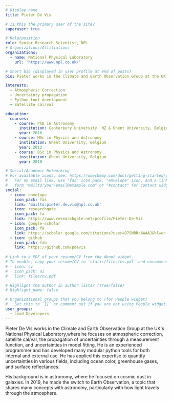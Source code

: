 ```yaml
---
# Display name
title: Pieter De Vis

# Is this the primary user of the site?
superuser: true

# Role/position
role: Senior Research Scientist, NPL
# Organizations/Affiliations
organizations:
  - name: National Physical Laboratory
    url: 'https://www.npl.co.uk/'

# Short bio (displayed in user profile at end of posts)
bio: Pieter works in the Climate and Earth Observation Group at the UK's National Physical Laboratory. His expertise lies in atmospheric correction, the propagation of uncertainties through a measurement function, and uncertainties in model fitting.

interests:
  - Atmospheric Correction
  - Uncertainty propagation
  - Python tool development
  - Satellite cal/val

education:
  courses:
    - course: PhD in Astronomy
      institution: Canterbury University, NZ & Ghent University, Belgium
      year: 2016
    - course: MSc in Physics and Astronomy
      institution: Ghent University, Belgium
      year: 2012
    - course: BSc in Physics and Astronomy
      institution: Ghent University, Belgium
      year: 2010

# Social/Academic Networking
# For available icons, see: https://wowchemy.com/docs/getting-started/page-builder/#icons
#   For an email link, use "fas" icon pack, "envelope" icon, and a link in the
#   form "mailto:your-email@example.com" or "#contact" for contact widget.
social:
  - icon: envelope
    icon_pack: fas
    link: 'mailto:pieter.de.vis@npl.co.uk'
  - icon: researchgate
    icon_pack: fa
    link: https://www.researchgate.net/profile/Pieter-De-Vis
  - icon: google-scholar
    icon_pack: fa
    link: https://scholar.google.com/citations?user=O7SNRRcAAAAJ&hl=en
  - icon: github
    icon_pack: fab
    link: https://github.com/pdevis
    
# Link to a PDF of your resume/CV from the About widget.
# To enable, copy your resume/CV to `static/files/cv.pdf` and uncomment the lines below.
# - icon: cv
#   icon_pack: ai
#   link: files/cv.pdf

# Highlight the author in author lists? (true/false)
# highlight_name: false

# Organizational groups that you belong to (for People widget)
#   Set this to `[]` or comment out if you are not using People widget.
user_groups:
  - Lead Developers
---
```


Pieter De Vis works in the Climate and Earth Observation Group at the UK's National Physical Laboratory,where he focuses on atmospheric correction, satellite cal/val, the propagation of uncertainties through a measurement function, and uncertainties in model fitting. He is an experienced programmer and has developed many modular python tools for both internal and external use. He has applied this expertise to quantify uncertainties in various fields, including ocean color, greenhouse gases, and surface reflectances.

His background is in astronomy, where he focused on cosmic dust in galaxies. In 2019, he made the switch to Earth Observation, a topic that shares many concepts with astronomy, particularly with how light travels through the atmosphere. 

